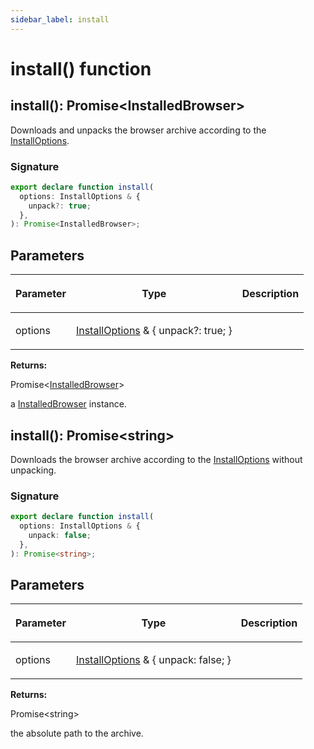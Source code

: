 ```yaml
---
sidebar_label: install
---
```


# install() function

<h2 id="install">install(): Promise&lt;InstalledBrowser&gt;</h2>

Downloads and unpacks the browser archive according to the [InstallOptions](./browsers.installoptions.md).

### Signature

```typescript
export declare function install(
  options: InstallOptions & {
    unpack?: true;
  },
): Promise<InstalledBrowser>;
```

## Parameters

<table><thead><tr><th>

Parameter

</th><th>

Type

</th><th>

Description

</th></tr></thead>
<tbody><tr><td>

options

</td><td>

[InstallOptions](./browsers.installoptions.md) &amp; &#123; unpack?: true; &#125;

</td><td>

</td></tr>
</tbody></table>

**Returns:**

Promise&lt;[InstalledBrowser](./browsers.installedbrowser.md)&gt;

a [InstalledBrowser](./browsers.installedbrowser.md) instance.

<h2 id="install-1">install(): Promise&lt;string&gt;</h2>

Downloads the browser archive according to the [InstallOptions](./browsers.installoptions.md) without unpacking.

### Signature

```typescript
export declare function install(
  options: InstallOptions & {
    unpack: false;
  },
): Promise<string>;
```

## Parameters

<table><thead><tr><th>

Parameter

</th><th>

Type

</th><th>

Description

</th></tr></thead>
<tbody><tr><td>

options

</td><td>

[InstallOptions](./browsers.installoptions.md) &amp; &#123; unpack: false; &#125;

</td><td>

</td></tr>
</tbody></table>

**Returns:**

Promise&lt;string&gt;

the absolute path to the archive.

